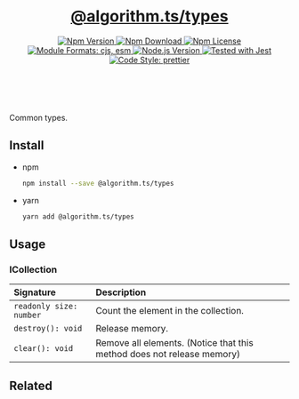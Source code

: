 <header>
  <h1 align="center">
    <a href="https://github.com/guanghechen/algorithm.ts/tree/@algorithm.ts/types@3.1.1/packages/types#readme">@algorithm.ts/types</a>
  </h1>
  <div align="center">
    <a href="https://www.npmjs.com/package/@algorithm.ts/types">
      <img
        alt="Npm Version"
        src="https://img.shields.io/npm/v/@algorithm.ts/types.svg"
      />
    </a>
    <a href="https://www.npmjs.com/package/@algorithm.ts/types">
      <img
        alt="Npm Download"
        src="https://img.shields.io/npm/dm/@algorithm.ts/types.svg"
      />
    </a>
    <a href="https://www.npmjs.com/package/@algorithm.ts/types">
      <img
        alt="Npm License"
        src="https://img.shields.io/npm/l/@algorithm.ts/types.svg"
      />
    </a>
    <a href="#install">
      <img
        alt="Module Formats: cjs, esm"
        src="https://img.shields.io/badge/module_formats-cjs%2C%20esm-green.svg"
      />
    </a>
    <a href="https://github.com/nodejs/node">
      <img
        alt="Node.js Version"
        src="https://img.shields.io/node/v/@algorithm.ts/types"
      />
    </a>
    <a href="https://github.com/facebook/jest">
      <img
        alt="Tested with Jest"
        src="https://img.shields.io/badge/tested_with-jest-9c465e.svg"
      />
    </a>
    <a href="https://github.com/prettier/prettier">
      <img
        alt="Code Style: prettier"
        src="https://img.shields.io/badge/code_style-prettier-ff69b4.svg?style=flat-square"
      />
    </a>
  </div>
</header>
<br/>


Common types.

## Install

* npm

  ```bash
  npm install --save @algorithm.ts/types
  ```

* yarn

  ```bash
  yarn add @algorithm.ts/types
  ```


## Usage

### ICollection

Signature               |  Description
:-----------------------|:------------------------------------------------------------------------
`readonly size: number` | Count the element in the collection. 
`destroy(): void`       | Release memory.
`clear(): void`         | Remove all elements. (Notice that this method does not release memory)


## Related


[homepage]: https://github.com/guanghechen/algorithm.ts/tree/@algorithm.ts/types@3.1.1/packages/types#readme
